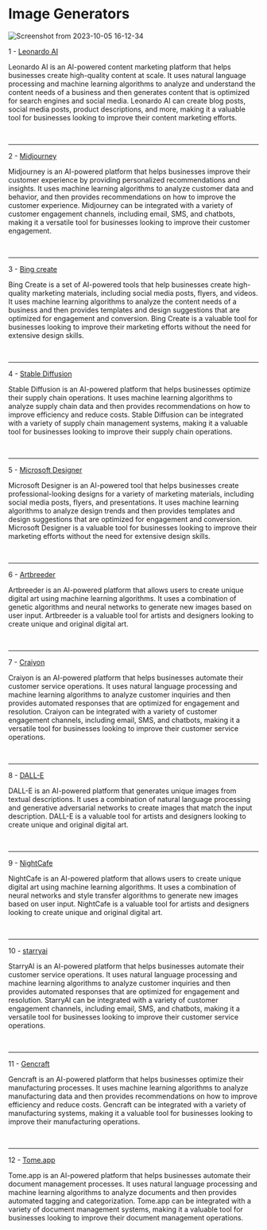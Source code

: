 <h1>
  Image Generators
</h1>

![Screenshot from 2023-10-05 16-12-34](https://github.com/echoWebNerds/Dev-Bookmarks/assets/122268379/a474edcf-4d07-41a9-b439-37828846f39c)


   1 - <a href="https://leonardo.ai/">Leonardo AI</a>
   <p>
     Leonardo AI is an AI-powered content marketing platform that helps businesses create high-quality content at scale. It uses natural language processing and machine learning algorithms to analyze and understand the content needs of a business and then generates content that is optimized for search engines and social media. Leonardo AI can create blog posts, social media posts, product descriptions, and more, making it a valuable tool for businesses looking to improve their content marketing efforts.
   </p>
   <br><hr>
    2 - <a href="https://imagine.art/">Midjourney</a>
    <p>
      Midjourney is an AI-powered platform that helps businesses improve their customer experience by providing personalized recommendations and insights. It uses machine learning algorithms to analyze customer data and behavior, and then provides recommendations on how to improve the customer experience. Midjourney can be integrated with a variety of customer engagement channels, including email, SMS, and chatbots, making it a versatile tool for businesses looking to improve their customer engagement.
    </p>
    <br><hr>
    3 - <a href="https://bing.com/create">Bing create</a> 
    <p>
      Bing Create is a set of AI-powered tools that help businesses create high-quality marketing materials, including social media posts, flyers, and videos. It uses machine learning algorithms to analyze the content needs of a business and then provides templates and design suggestions that are optimized for engagement and conversion. Bing Create is a valuable tool for businesses looking to improve their marketing efforts without the need for extensive design skills.
    </p>
    <br><hr>
    4 - <a href="https://stablediffusionweb.com/">Stable Diffusion</a>
    <p>
      Stable Diffusion is an AI-powered platform that helps businesses optimize their supply chain operations. It uses machine learning algorithms to analyze supply chain data and then provides recommendations on how to improve efficiency and reduce costs. Stable Diffusion can be integrated with a variety of supply chain management systems, making it a valuable tool for businesses looking to improve their supply chain operations.
    </p>
    <br><hr>
    5 - <a href="https://designer.microsoft.com/">Microsoft Designer</a>
    <p>
      Microsoft Designer is an AI-powered tool that helps businesses create professional-looking designs for a variety of marketing materials, including social media posts, flyers, and presentations. It uses machine learning algorithms to analyze design trends and then provides templates and design suggestions that are optimized for engagement and conversion. Microsoft Designer is a valuable tool for businesses looking to improve their marketing efforts without the need for extensive design skills.
    </p>
    <br><hr>
    6 - <a href="https://artbreeder.com/">Artbreeder</a>
    <p>
      Artbreeder is an AI-powered platform that allows users to create unique digital art using machine learning algorithms. It uses a combination of genetic algorithms and neural networks to generate new images based on user input. Artbreeder is a valuable tool for artists and designers looking to create unique and original digital art.
    </p>
    <br><hr>
    7 - <a href="https://.craiyon.com/">Craiyon</a>
    <p>
      Craiyon is an AI-powered platform that helps businesses automate their customer service operations. It uses natural language processing and machine learning algorithms to analyze customer inquiries and then provides automated responses that are optimized for engagement and resolution. Craiyon can be integrated with a variety of customer engagement channels, including email, SMS, and chatbots, making it a versatile tool for businesses looking to improve their customer service operations.
    </p>
    <br><hr>
    8 - <a href="https://openai.com/dall-e-2">DALL-E</a>
    <p>
      DALL-E is an AI-powered platform that generates unique images from textual descriptions. It uses a combination of natural language processing and generative adversarial networks to create images that match the input description. DALL-E is a valuable tool for artists and designers looking to create unique and original digital art.
    </p>
    <br><hr>
    9 - <a href="https://creator.nightcafe.studio/">NightCafe</a>
    <p>
      NightCafe is an AI-powered platform that allows users to create unique digital art using machine learning algorithms. It uses a combination of neural networks and style transfer algorithms to generate new images based on user input. NightCafe is a valuable tool for artists and designers looking to create unique and original digital art.
    </p><br><hr>
    10 - <a href="https://starryai.com/">starryai</a>
    <p>
      StarryAI is an AI-powered platform that helps businesses automate their customer service operations. It uses natural language processing and machine learning algorithms to analyze customer inquiries and then provides automated responses that are optimized for engagement and resolution. StarryAI can be integrated with a variety of customer engagement channels, including email, SMS, and chatbots, making it a versatile tool for businesses looking to improve their customer service operations.
    </p>
    <br><hr>
    11 - <a href="https://gencraft.com/?olm=true">Gencraft</a>
    <p>
      Gencraft is an AI-powered platform that helps businesses optimize their manufacturing processes. It uses machine learning algorithms to analyze manufacturing data and then provides recommendations on how to improve efficiency and reduce costs. Gencraft can be integrated with a variety of manufacturing systems, making it a valuable tool for businesses looking to improve their manufacturing operations.
    </p>
    <br><hr>
    12 - <a href="https://tome.app/">Tome.app</a>
    <p>
      Tome.app is an AI-powered platform that helps businesses automate their document management processes. It uses natural language processing and machine learning algorithms to analyze documents and then provides automated tagging and categorization. Tome.app can be integrated with a variety of document management systems, making it a valuable tool for businesses looking to improve their document management operations.
    </p>
    <br>
